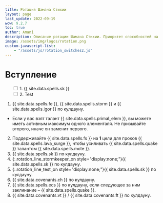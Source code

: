 ```yaml
---
title: Ротация Шамана Стихии
layout: page
last_update: 2022-09-19
wow: 9.2.7
toc: true
author: Amani
description: Описание ротации Шамана Стихии. Приоритет способностей на этой странице динамически меняется в зависимости от того, какие выбраны таланты, легендарный предмет и ковенант.
image: /assets/img/logos/rotation.png
custom-javascript-list:
    - "/assets/js/rotation_switches2.js"
---
```


# Вступление

<ul class="rotation_switches" style="list-style-type: none;">

  <li id="rotation_switch_stormkeeper" class="rotation_switch"><input type="checkbox"> 1. {{ site.data.spells.sk }}</li>
  <li id="rotation_switch_test" class="rotation_switch"><input type="checkbox"> 2. Test</li>

</ul>




1. {{ site.data.spells.fe }}, {{ site.data.spells.storm }} и {{ site.data.spells.igor }} по кулдауну.
  * Если у вас взят талант {{ site.data.spells.primal_elem }}, вы можете иметь активным максимум одного элементаля. Не призывайте второго, иначе он заменит первого.
2. Поддерживайте {{ site.data.spells.fs }} на **1** цели для проков {{ site.data.spells.lava_surge }}, чтобы усиливать {{ site.data.spells.quake }} талантом {{ site.data.spells.mote }}.
3. {{ site.data.spells.sk }} по кулдауну.
3. {:.rotation_line_stormkeeper_on style="display:none;"}{{ site.data.spells.sk }} по кулдауну.
4. {:.rotation_line_test_on style="display:none;"}{{ site.data.spells.sk }} по кулдауну.
5. {{ site.data.covenants.ch }} по кулдауну.
6. {{ site.data.spells.ecs }} по кулдауну, если следующее за ним заклинание – {{ site.data.spells.quake }}.
7. {{ site.data.covenants.vt }} / {{ site.data.covenants.ft }} по кулдауну.
